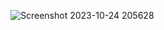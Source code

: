 ![Screenshot 2023-10-24 205628](https://github.com/Mahdi-mrasouli/pr-web4/assets/78921905/29ce6fb7-3715-4421-8527-b2e49fb15243)
